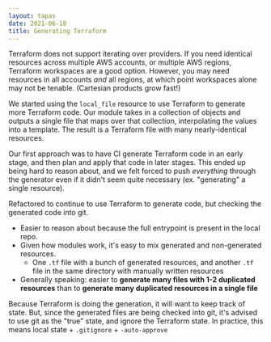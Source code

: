 ```yaml
---
layout: tapas
date: 2021-06-18
title: Generating Terraform
---
```


Terraform does not support iterating over providers.
If you need identical resources across multiple AWS accounts, or multiple AWS regions,
Terraform workspaces are a good option.
However, you may need resources in all accounts *and* all regions,
at which point workspaces alone may not be tenable.
(Cartesian products grow fast!)

We started using the `local_file` resource to use Terraform to generate more Terraform code.
Our module takes in a collection of objects and outputs a single file that maps over that collection, interpolating the values into a template.
The result is a Terraform file with many nearly-identical resources.

Our first approach was to have CI generate Terraform code in an early stage, and then plan and apply that code in later stages.
This ended up being hard to reason about, and we felt forced to push _everything_ through the generator even if it didn't seem quite necessary (ex. "generating" a single resource).

Refactored to continue to use Terraform to generate code, but checking the generated code into git.
- Easier to reason about because the full entrypoint is present in the local repo.
- Given how modules work, it's easy to mix generated and non-generated resources.
  - One `.tf` file with a bunch of generated resources, and another `.tf` file in the same directory with manually written resources
- Generally speaking: easier to **generate many files with 1-2 duplicated resources** than to **generate many duplicated resources in a single file**

Because Terraform is doing the generation, it will want to keep track of state.
But, since the generated files are being checked into git, it's advised to use git as the "true" state, and ignore the Terraform state.
In practice, this means local state + `.gitignore` + `-auto-approve`
